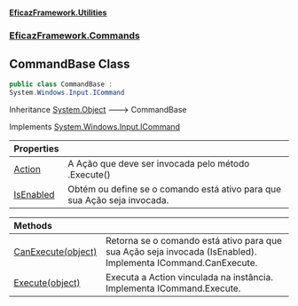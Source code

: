 #### [EficazFramework.Utilities](EficazFrameworkUtilities.md 'EficazFramework Utilities')
### [EficazFramework.Commands](EficazFrameworkUtilities.md#EficazFramework_Commands 'EficazFramework.Commands')
## CommandBase Class
```csharp
public class CommandBase :
System.Windows.Input.ICommand
```

Inheritance [System.Object](https://docs.microsoft.com/en-us/dotnet/api/System.Object 'System.Object') &#129106; CommandBase  

Implements [System.Windows.Input.ICommand](https://docs.microsoft.com/en-us/dotnet/api/System.Windows.Input.ICommand 'System.Windows.Input.ICommand')  

| Properties | |
| :--- | :--- |
| [Action](CommandBase_Action.md 'EficazFramework.Commands.CommandBase.Action') | A Ação que deve ser invocada pelo método .Execute()<br/> |
| [IsEnabled](CommandBase_IsEnabled.md 'EficazFramework.Commands.CommandBase.IsEnabled') | Obtém ou define se o comando está ativo para que sua Ação seja invocada.<br/> |

| Methods | |
| :--- | :--- |
| [CanExecute(object)](CommandBase_CanExecute(object).md 'EficazFramework.Commands.CommandBase.CanExecute(object)') | Retorna se o comando está ativo para que sua Ação seja invocada (IsEnabled).<br/>Implementa ICommand.CanExecute.<br/> |
| [Execute(object)](CommandBase_Execute(object).md 'EficazFramework.Commands.CommandBase.Execute(object)') | Executa a Action vinculada na instância.<br/>Implementa ICommand.Execute.<br/> |
